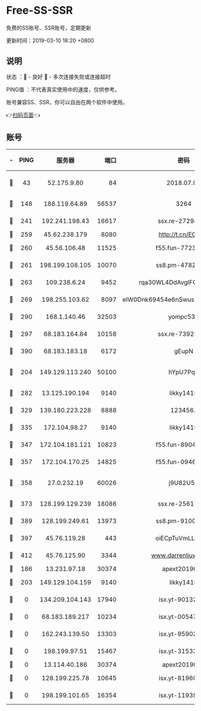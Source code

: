 # Free-SS-SSR

免费的SS账号、SSR账号，定期更新

更新时间：2019-03-10 18:20 +0800

## 说明

状态     ：🙂 - 良好 🙁 - 多次连接失败或连接超时

PING值   ：不代表真实使用中的速度，仅供参考。

账号兼容SS、SSR，你可以自由在两个软件中使用。

👉[扫码页面](https://liesauer.github.io/Free-SS-SSR/)👈

## 账号

|-|PING|服务器|端口|密码|加密方式|区域|
|:----:|:----:|:-----:|-----:|:----:|:----:|:----:|
|🙂|43|52.175.9.80|84|2018.07.07|chacha20-ietf-poly1305|HK|
|🙂|148|188.119.64.89|56537|3264|aes-256-cfb|RU|
|🙂|241|192.241.198.43|16617|ssx.re-27294223|aes-256-cfb|US|
|🙂|259|45.62.238.179|8080|http://t.cn/EGJIyrl|rc4-md5|CA|
|🙂|260|45.56.106.48|11525|f55.fun-77233289|aes-256-cfb|US|
|🙂|261|198.199.108.105|10070|ss8.pm-47824837|aes-256-cfb|US|
|🙂|263|109.238.6.24|9452|rqa30WL4DdAvgIFG6Fs3znzTa|aes-256-cfb|FR|
|🙂|269|198.255.103.62|8097|eIW0Dnk69454e6nSwuspv9DmS201tQ0D|aes-256-cfb|US|
|🙂|290|168.1.140.46|32503|yompc535|aes-256-cfb|AU|
|🙂|297|68.183.164.84|10158|ssx.re-73925133|aes-256-cfb|US|
|🙂|390|68.183.183.18|6172|gEupN|aes-256-cfb|SG|
|🙂|204|149.129.113.240|50100|hYpU7PqP|chacha20-ietf-poly1305|CN|
|🙂|282|13.125.190.194|9140|likky1415|aes-256-cfb|KR|
|🙂|329|139.180.223.228|8888|123456..|aes-256-cfb|JP|
|🙂|335|172.104.98.27|9140|likky1415|aes-256-cfb|JP|
|🙂|347|172.104.181.121|10823|f55.fun-89043009|aes-256-cfb|SG|
|🙂|357|172.104.170.25|14825|f55.fun-09460253|aes-256-cfb|SG|
|🙂|358|27.0.232.19|60026|j9U82U53|xchacha20-ietf-poly1305|HK|
|🙂|373|128.199.129.239|18086|ssx.re-25617968|aes-256-cfb|SG|
|🙂|389|128.199.249.61|13973|ss8.pm-91003173|aes-256-cfb|SG|
|🙂|397|45.76.119.28|443|oiECpTuVmLLxk4Ts|aes-256-cfb|AU|
|🙂|412|45.76.125.90|3344|www.darrenliuwei.com|aes-256-cfb|AU|
|🙁|186|13.231.97.18|30374|apext2019006|chacha20|JP|
|🙁|203|149.129.104.159|9140|likky1415|aes-256-cfb|HK|
|🙁|0|134.209.104.143|17940|isx.yt-90132176|aes-256-cfb|SG|
|🙁|0|68.183.189.217|10234|isx.yt-00547115|aes-256-cfb|SG|
|🙁|0|162.243.139.50|13303|isx.yt-95902908|aes-256-cfb|US|
|🙁|0|198.199.97.51|15467|isx.yt-31533637|aes-256-cfb|US|
|🙁|0|13.114.40.186|30374|apext2019006|chacha20|JP|
|🙁|0|128.199.225.78|10645|isx.yt-81960461|aes-256-cfb|SG|
|🙁|0|198.199.101.65|16354|isx.yt-11939901|aes-256-cfb|US|
